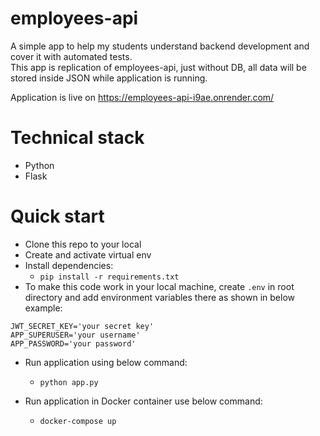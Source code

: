 # employees-api

A simple app to help my students understand backend development and cover it with automated tests. \
This app is replication of employees-api, just without DB, all data will be stored inside JSON while application is running.

Application is live on https://employees-api-i9ae.onrender.com/

# Technical stack
* Python
* Flask

# Quick start

* Clone this repo to your local
* Create and activate virtual env
* Install dependencies:
  * `pip install -r requirements.txt`
* To make this code work in your local machine, create `.env` in root directory and add environment variables there as shown in below example:
```
JWT_SECRET_KEY='your secret key'
APP_SUPERUSER='your username'
APP_PASSWORD='your password'
```
* Run application using below command:
  * `python app.py`

* Run application in Docker container use below command:
  * `docker-compose up`